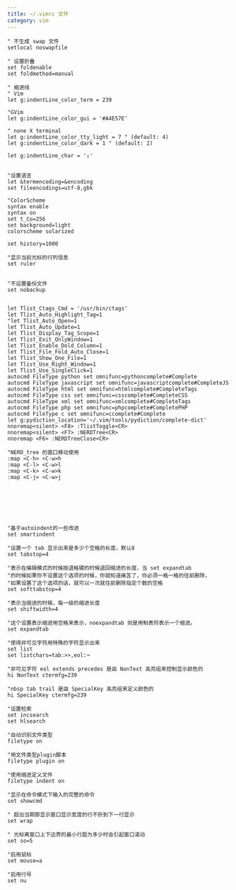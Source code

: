 ```yaml
---
title: ~/.vimrc 文件
category: vim
---
```


    " 不生成 swap 文件
    setlocal noswapfile

    " 设置折叠
    set foldenable
    set foldmethod=manual

    " 缩进线
    " Vim
    let g:indentLine_color_term = 239

    "GVim
    let g:indentLine_color_gui = '#A4E57E'

    " none X terminal
    let g:indentLine_color_tty_light = 7 " (default: 4)
    let g:indentLine_color_dark = 1 " (default: 2)

    let g:indentLine_char = '↓'


    "设置语言
    let &termencoding=&encoding
    set fileencodings=utf-8,gbk

    "ColorScheme
    syntax enable
    syntax on
    set t_Co=256
    set background=light
    colorscheme solarized

    set history=1000

    "显示当前光标的行列信息
    set ruler


    "不设置备份文件
    set nobackup
        

    let Tlist_Ctags_Cmd = '/usr/bin/ctags'
    let Tlist_Auto_Highlight_Tag=1
    "let Tlist_Auto_Open=1
    let Tlist_Auto_Update=1 
    let Tlist_Display_Tag_Scope=1
    let Tlist_Exit_OnlyWindow=1 
    let Tlist_Enable_Dold_Column=1 
    let Tlist_File_Fold_Auto_Close=1
    let Tlist_Show_One_File=1 
    let Tlist_Use_Right_Window=1 
    let Tlist_Use_SingleClick=1
    autocmd FileType python set omnifunc=pythoncomplete#Complete   
    autocmd FileType javascrīpt set omnifunc=javascriptcomplete#CompleteJS
    autocmd FileType html set omnifunc=htmlcomplete#CompleteTags 
    autocmd FileType css set omnifunc=csscomplete#CompleteCSS  
    autocmd FileType xml set omnifunc=xmlcomplete#CompleteTags 
    autocmd FileType php set omnifunc=phpcomplete#CompletePHP
    autocmd FileType c set omnifunc=ccomplete#Complete   
    let g:pydiction_location='~/.vim/tools/pydiction/complete-dict'
    nnoremap<silent> <F8> :TlistToggle<CR>
    nnoremap<silent> <F7> :NERDTree<CR>
    nnoremap <F6> :NERDTreeClose<CR>

    "NERD_tree 的窗口移动使用
    :map <C-h> <C-w>h
    :map <C-l> <C-w>l
    :map <C-k> <C-w>k
    :map <C-j> <C-w>j







    "基于autoindent的一些改进
    set smartindent

    "设置一个 tab 显示出来是多少个空格的长度，默认8
    set tabstop=4

    "表示在编辑模式的时候按退格键的时候退回缩进的长度，当 set expandtab
    "的时候如果你不设置这个选项的时候，你就知道痛苦了，你必须一格一格的往前删除，
    "如果设置了这个选项的话，就可以一次就往前删除指定个数的空格
    set softtabstop=4

    "表示当缩进的时候，每一级的缩进长度
    set shiftwidth=4

    "这个设置表示缩进用空格来表示，noexpandtab 则是用制表符表示一个缩进。
    set expandtab

    "使得非可见字符用特殊的字符显示出来
    set list
    set listchars=tab:>>,eol:¬

    "非可见字符 eol extends precedes 是由 NonText 高亮组来控制显示颜色的
    hi NonText ctermfg=239

    "nbsp tab trail 是由 SpecialKey 高亮组来定义颜色的
    hi SpecialKey ctermfg=239

    "设置检索
    set incsearch 
    set hlsearch

    "自动识别文件类型
    filetype on

    "用文件类型plugin脚本
    filetype plugin on

    "使用缩进定义文件
    filetype indent on

    "显示在命令模式下输入的完整的命令
    set showcmd

    " 超出当期那显示窗口显示宽度的行不折到下一行显示
    set wrap

    " 光标离窗口上下边界的最小行距为多少时会引起窗口滚动
    set so=5

    "启用鼠标
    set mouse=a

    "启用行号
    set nu
